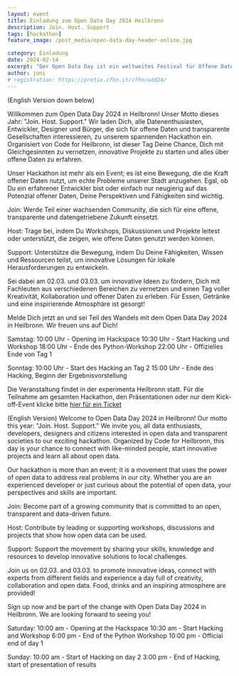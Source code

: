```yaml
---
layout: event
title: Einladung zum Open Data Day 2024 Heilbronn
description: Join. Host. Support
tags: [hackathon]
feature_image: /post_media/open-data-day-header-online.jpg

category: Einladung
date: 2024-02-14
excerpt: "Der Open Data Day ist ein weltweites Festival für Offene Daten. Wir veranstalten am 2. und 3. März hierzu einen Hackathon."
author: joni
# registration: https://pretix.cfhn.it/cfhn/odd24/
---
```

(English Version down below)


Willkommen zum Open Data Day 2024 in Heilbronn! Unser Motto dieses Jahr: "Join. Host. Support." Wir laden Dich, alle Datenenthusiasten, Entwickler, Designer und Bürger, die sich für offene Daten und transparente Gesellschaften interessieren, zu unserem spannenden Hackathon ein. Organisiert von Code for Heilbronn, ist dieser Tag Deine Chance, Dich mit Gleichgesinnten zu vernetzen, innovative Projekte zu starten und alles über offene Daten zu erfahren.

Unser Hackathon ist mehr als ein Event; es ist eine Bewegung, die die Kraft offener Daten nutzt, um echte Probleme unserer Stadt anzugehen. Egal, ob Du ein erfahrener Entwickler bist oder einfach nur neugierig auf das Potenzial offener Daten, Deine Perspektiven und Fähigkeiten sind wichtig.

Join: Werde Teil einer wachsenden Community, die sich für eine offene, transparente und datengetriebene Zukunft einsetzt.

Host: Trage bei, indem Du Workshops, Diskussionen und Projekte leitest oder unterstützt, die zeigen, wie offene Daten genutzt werden können.

Support: Unterstütze die Bewegung, indem Du Deine Fähigkeiten, Wissen und Ressourcen teilst, um innovative Lösungen für lokale Herausforderungen zu entwickeln.

Sei dabei am 02.03. und 03.03. um innovative Ideen zu fördern, Dich mit Fachleuten aus verschiedenen Bereichen zu vernetzen und einen Tag voller Kreativität, Kollaboration und offener Daten zu erleben. Für Essen, Getränke und eine inspirierende Atmosphäre ist gesorgt!

Melde Dich jetzt an und sei Teil des Wandels mit dem Open Data Day 2024 in Heilbronn. Wir freuen uns auf Dich!

Samstag:
10:00 Uhr - Opening im Hackspace
10:30 Uhr - Start Hacking und Workshop
18:00 Uhr - Ende des Python-Workshop
22:00 Uhr - Offizielles Ende von Tag 1

Sonntag:
10:00 Uhr - Start des Hacking an Tag 2
15:00 Uhr - Ende des Hacking, Beginn der Ergebnisvorstellung

Die Veranstaltung findet in der experimenta Heilbronn statt. Für die Teilnahme am gesamten Hackathon, den Präsentationen oder nur dem Kick-off-Event klicke bitte [hier für ein Ticket](https://pretix.cfhn.it/cfhn/odd24/)



(English Version)
Welcome to Open Data Day 2024 in Heilbronn! Our motto this year: "Join. Host. Support." We invite you, all data enthusiasts, developers, designers and citizens interested in open data and transparent societies to our exciting hackathon. Organized by Code for Heilbronn, this day is your chance to connect with like-minded people, start innovative projects and learn all about open data.

Our hackathon is more than an event; it is a movement that uses the power of open data to address real problems in our city. Whether you are an experienced developer or just curious about the potential of open data, your perspectives and skills are important.

Join: Become part of a growing community that is committed to an open, transparent and data-driven future.

Host: Contribute by leading or supporting workshops, discussions and projects that show how open data can be used.

Support: Support the movement by sharing your skills, knowledge and resources to develop innovative solutions to local challenges.

Join us on 02.03. and 03.03. to promote innovative ideas, connect with experts from different fields and experience a day full of creativity, collaboration and open data. Food, drinks and an inspiring atmosphere are provided!

Sign up now and be part of the change with Open Data Day 2024 in Heilbronn. We are looking forward to seeing you!

Saturday:
10:00 am - Opening at the Hackspace
10:30 am - Start Hacking and Workshop
6:00 pm - End of the Python Workshop
10:00 pm - Official end of day 1

Sunday:
10:00 am - Start of Hacking on day 2
3:00 pm - End of Hacking, start of presentation of results
